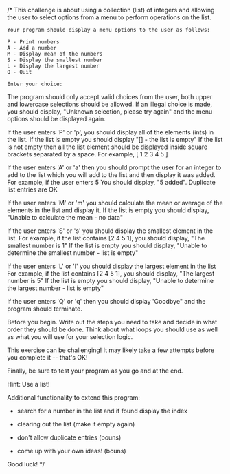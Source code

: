/*
    This challenge is about using a collection (list) of integers and allowing the user
    to select options from a menu to perform operations on the list.

    Your program should display a menu options to the user as follows:

    P - Print numbers
    A - Add a number
    M - Display mean of the numbers
    S - Display the smallest number
    L - Display the largest number
    Q - Quit

    Enter your choice:

The program should only accept valid choices from the user, both upper and lowercase selections should be allowed.
If an illegal choice is made, you should display, "Unknown selection, please try again" and the menu options should be
displayed again.


If the user enters 'P' or 'p', you should display all of the elements (ints) in the list.
If the list is empty you should display "[] - the list is empty"
If the list is not empty then all the list element should be displayed inside square brackets separated by a space.
For example, [ 1 2 3 4 5 ]

If the user enters 'A' or 'a' then you should prompt the user for an integer to add to the list
which you will add to the list and then display it was added. For example, if the user enters 5
You should display, "5 added".
Duplicate list entries are OK

If the user enters 'M' or 'm'  you should calculate the mean or average of the elements in the list and display it.
If the list is empty you should display, "Unable to calculate the mean - no data"

If the user enters 'S' or 's' you should display the smallest element in the list.
For example, if the list contains [2 4 5 1],  you should display, "The smallest number is 1"
If the list is empty you should display, "Unable to determine the smallest number - list is empty"

If the user enters 'L' or 'l' you should display the largest element in the list
For example, if the list contains [2 4 5 1], you should display, "The largest number is 5"
If the list is empty you should display, "Unable to determine the largest number - list is empty"

If the user enters 'Q' or 'q' then you should display 'Goodbye" and the program should terminate.

Before you begin. Write out the steps you need to take and decide in what order they should be done.
Think about what loops you should use as well as what you will use for your selection logic.

This exercise can be challenging! It may likely take a few attempts before you complete it -- that's OK!

Finally, be sure to test your program as you go and at the end.

Hint: Use a list!

Additional functionality to extend this program:
- search for a number in the list and if found display the index
- clearing out the list (make it empty again)

- don't allow duplicate entries (bouns)
- come up with your own ideas! (bouns)

Good luck!
*/
